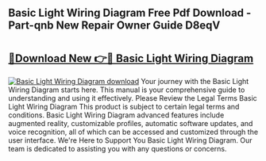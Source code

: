 ## Basic Light Wiring Diagram Free Pdf Download - Part-qnb New Repair Owner Guide D8eqV

# <h2><a href="http://dfrflqw.blite.top/?on=Basic+Light+Wiring+Diagram">🔗Download New 👉🔴 Basic Light Wiring Diagram</a></h2>

[![Basic Light Wiring Diagram download](https://i.imgur.com/lujVjoI.png)](http://dfrflqw.blite.top/?on=Basic+Light+Wiring+Diagram)
Your journey with the Basic Light Wiring Diagram starts here. This manual is your comprehensive guide to understanding and using it effectively. Please Review the Legal Terms Basic Light Wiring Diagram This product is subject to certain legal terms and conditions. Basic Light Wiring Diagram advanced features include augmented reality, customizable profiles, automatic software updates, and voice recognition, all of which can be accessed and customized through the user interface. We're Here to Support You Basic Light Wiring Diagram. Our team is dedicated to assisting you with any questions or concerns.
